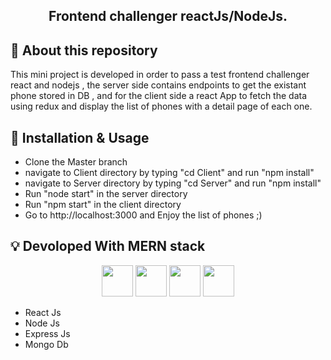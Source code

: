 <!-- Name -->

<h2 align="center" >
  Frontend challenger reactJs/NodeJs.
</h2>

<!-- Badges -->
<p align="center">
  
</p>

## :mega: About this repository

This mini project is developed in order to pass a test frontend challenger react and nodejs  , the server side contains endpoints to get the existant phone stored in DB , and for the client side a react App to fetch the data using redux and display the list of phones with a detail page of each one.

## :wrench: Installation & Usage

- Clone the Master branch
- navigate to Client directory by typing "cd Client" and run "npm install"
- navigate to Server directory by typing "cd Server" and run "npm install"
- Run "node start" in the server directory
- Run "npm  start" in the client directory
- Go to http://localhost:3000 and Enjoy the list of phones ;)

## :bulb: Devoloped With MERN stack

<p align="center">
  <img height="50" src="https://www.alioze.com/wp-content/uploads/2016/11/react-js.png" />
  <img height="50" src="https://upload.wikimedia.org/wikipedia/commons/d/d9/Node.js_logo.svg" />
  <img height="50" src="https://miro.medium.com/max/6668/1*XP-mZOrIqX7OsFInN2ngRQ.png" />
  <img height="50" src="https://framalibre.org/sites/default/files/leslogos/mongodb-logo.jpg" />
</p>

- React Js 
- Node Js 
- Express Js 
- Mongo Db 
